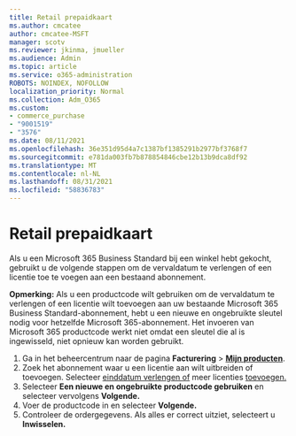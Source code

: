```yaml
---
title: Retail prepaidkaart
ms.author: cmcatee
author: cmcatee-MSFT
manager: scotv
ms.reviewer: jkinma, jmueller
ms.audience: Admin
ms.topic: article
ms.service: o365-administration
ROBOTS: NOINDEX, NOFOLLOW
localization_priority: Normal
ms.collection: Adm_O365
ms.custom:
- commerce_purchase
- "9001519"
- "3576"
ms.date: 08/11/2021
ms.openlocfilehash: 36e351d95d4a7c1387bf1385291b2977bf3768f7
ms.sourcegitcommit: e781da003fb7b878854846cbe12b13b9dca8df92
ms.translationtype: MT
ms.contentlocale: nl-NL
ms.lasthandoff: 08/31/2021
ms.locfileid: "58836783"
---
```

# <a name="retail-prepaid-card"></a>Retail prepaidkaart

Als u een Microsoft 365 Business Standard bij een winkel hebt gekocht, gebruikt u de volgende stappen om de vervaldatum te verlengen of een licentie toe te voegen aan een bestaand abonnement.

**Opmerking:** Als u een productcode wilt gebruiken om de vervaldatum te verlengen of een licentie wilt toevoegen aan uw bestaande Microsoft 365 Business Standard-abonnement, hebt u een nieuwe en ongebruikte sleutel nodig voor hetzelfde Microsoft 365-abonnement. Het invoeren van Microsoft 365 productcode werkt niet omdat een sleutel die al is ingewisseld, niet opnieuw kan worden gebruikt.

1. Ga in het beheercentrum naar de pagina **Facturering** > **[Mijn producten](https://go.microsoft.com/fwlink/p/?linkid=842054)**.
2. Zoek het abonnement waar u een licentie aan wilt uitbreiden of toevoegen. Selecteer [einddatum verlengen of](https://go.microsoft.com/fwlink/p/?linkid=842054) meer licenties [toevoegen.](https://go.microsoft.com/fwlink/p/?linkid=842054)
3. Selecteer **Een nieuwe en ongebruikte productcode gebruiken** en selecteer vervolgens **Volgende.**
4. Voer de productcode in en selecteer **Volgende.**
5. Controleer de ordergegevens. Als alles er correct uitziet, selecteert u **Inwisselen.**